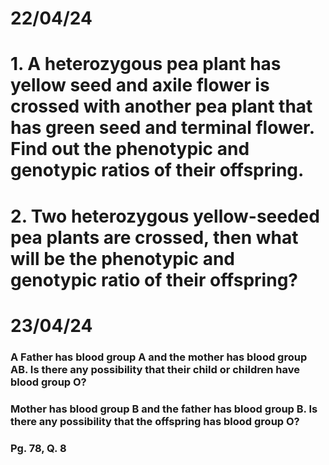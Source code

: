 # 22/04/24

# 1. A heterozygous pea plant has yellow seed and axile flower is crossed with another pea plant that has green seed and terminal flower. Find out the phenotypic and genotypic ratios of their offspring. 

# 2. Two heterozygous yellow-seeded pea plants are crossed, then what will be the phenotypic and genotypic ratio of their offspring? 

# 23/04/24 

### A Father has blood group A and the mother has blood group AB. Is there any possibility that their child or children have blood group O? 

### Mother has blood group B and the father has blood group B. Is there any possibility that the offspring has blood group O? 

### Pg. 78, Q. 8